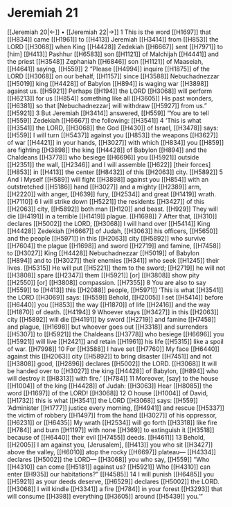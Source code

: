 # Jeremiah 21
[[Jeremiah 20|←]] • [[Jeremiah 22|→]]
1 This is the word [[H1697]] that [[H834]] came [[H1961]] to [[H413]] Jeremiah [[H3414]] from [[H853]] the LORD [[H3068]] when King [[H4428]] Zedekiah [[H6667]] sent [[H7971]] to [him] [[H413]] Pashhur [[H6583]] son [[H1121]] of Malchijah [[H4441]] and the priest [[H3548]] Zephaniah [[H6846]] son [[H1121]] of Maaseiah, [[H4641]] saying, [[H559]] 
2 “Please [[H4994]] inquire [[H1875]] of the LORD [[H3068]] on our behalf, [[H1157]] since [[H3588]] Nebuchadnezzar [[H5019]] king [[H4428]] of Babylon [[H894]] is waging war [[H3898]] against us. [[H5921]] Perhaps [[H194]] the LORD [[H3068]] will perform [[H6213]] for us [[H854]] something like all [[H3605]] His past wonders, [[H6381]] so that [Nebuchadnezzar] will withdraw [[H5927]] from us.” [[H5921]] 
3 But Jeremiah [[H3414]] answered, [[H559]] “You are to tell [[H559]] Zedekiah [[H6667]] the following: [[H3541]] 
4 ‘This is what [[H3541]] the LORD, [[H3068]] the God [[H430]] of Israel, [[H3478]] says: [[H559]] I will turn [[H5437]] against you [[H853]] the weapons [[H3627]] of war [[H4421]] in your hands, [[H3027]] with which [[H834]] you [[H859]] are fighting [[H3898]] the king [[H4428]] of Babylon [[H894]] and the Chaldeans [[H3778]] who besiege [[H6696]] you [[H5921]] outside [[H2351]] the wall, [[H2346]] and I will assemble [[H622]] [their forces] [[H853]] in [[H413]] the center [[H8432]] of this [[H2063]] city. [[H5892]] 
5 And I Myself [[H589]] will fight [[H3898]] against you [[H854]] with an outstretched [[H5186]] hand [[H3027]] and a mighty [[H2389]] arm, [[H2220]] with anger, [[H639]] fury, [[H2534]] and great [[H1419]] wrath. [[H7110]] 
6 I will strike down [[H5221]] the residents [[H3427]] of this [[H2063]] city, [[H5892]] both man [[H120]] and beast. [[H929]] They will die [[H4191]] in a terrible [[H1419]] plague. [[H1698]] 
7 After that, [[H310]] declares [[H5002]] the LORD, [[H3068]] I will hand over [[H5414]] King [[H4428]] Zedekiah [[H6667]] of Judah, [[H3063]] his officers, [[H5650]] and the people [[H5971]] in this [[H2063]] city [[H5892]] who survive [[H7604]] the plague [[H1698]] and sword [[H2719]] and famine, [[H7458]] to [[H3027]] King [[H4428]] Nebuchadnezzar [[H5019]] of Babylon [[H894]] and to [[H3027]] their enemies [[H341]] who seek [[H1245]] their lives. [[H5315]] He will put [[H5221]] them to the sword; [[H2719]] he will not [[H3808]] spare [[H2347]] them [[H5921]] [or] [[H3808]] show pity [[H2550]] [or] [[H3808]] compassion. [[H7355]] 
8 You are also to say [[H559]] to [[H413]] this [[H2088]] people, [[H5971]] ‘This is what [[H3541]] the LORD [[H3069]] says: [[H559]] Behold, [[H2005]] I set [[H5414]] before [[H6440]] you [[H853]] the way [[H1870]] of life [[H2416]] and the way [[H1870]] of death. [[H4194]] 
9 Whoever stays [[H3427]] in this [[H2063]] city [[H5892]] will die [[H4191]] by sword [[H2719]] and famine [[H7458]] and plague, [[H1698]] but whoever goes out [[H3318]] and surrenders [[H5307]] to [[H5921]] the Chaldeans [[H3778]] who besiege [[H6696]] you [[H5921]] will live [[H2421]] and retain [[H1961]] his life [[H5315]] like a spoil of war. [[H7998]] 
10 For [[H3588]] I have set [[H7760]] My face [[H6440]] against this [[H2063]] city [[H5892]] to bring disaster [[H7451]] and not [[H3808]] good, [[H2896]] declares [[H5002]] the LORD. [[H3068]] It will be handed over to [[H3027]] the king [[H4428]] of Babylon, [[H894]] who will destroy it [[H8313]] with fire.’ [[H784]] 
11 Moreover, [say] to the house [[H1004]] of the king [[H4428]] of Judah: [[H3063]] Hear [[H8085]] the word [[H1697]] of the LORD! [[H3068]] 
12 O house [[H1004]] of David, [[H1732]] this is what [[H3541]] the LORD [[H3068]] says: [[H559]] ‘Administer [[H1777]] justice every morning, [[H4941]] and rescue [[H5337]] the victim of robbery [[H1497]] from the hand [[H3027]] of his oppressor, [[H6231]] or [[H6435]] My wrath [[H2534]] will go forth [[H3318]] like fire [[H784]] and burn [[H1197]] with none [[H369]] to extinguish it [[H3518]] because of [[H6440]] their evil [[H7455]] deeds. [[H4611]] 
13 Behold, [[H2005]] I am against you, [Jerusalem], [[H413]] you who sit [[H3427]] above the valley, [[H6010]] atop the rocky [[H6697]] plateau— [[H4334]] declares [[H5002]] the LORD— [[H3068]] you who say, [[H559]] “Who [[H4310]] can come [[H5181]] against us? [[H5921]] Who [[H4310]] can enter [[H935]] our habitations?” [[H4585]] 
14 I will punish [[H6485]] you [[H5921]] as your deeds deserve, [[H6529]] declares [[H5002]] the LORD. [[H3068]] I will kindle [[H3341]] a fire [[H784]] in your forest [[H3293]] that will consume [[H398]] everything [[H3605]] around [[H5439]] you.’”  
